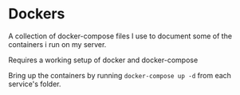 # Dockers

A collection of docker-compose files I use to document some of the containers i run on my server.

Requires a working setup of docker and docker-compose

Bring up the containers by running `docker-compose up -d` from each service's folder.

